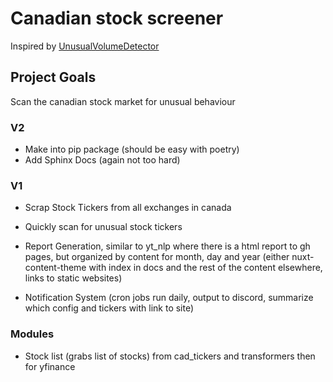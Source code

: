 # Canadian stock screener

Inspired by [UnusualVolumeDetector](https://github.com/SamPom100/UnusualVolumeDetector/blob/master/market_scanner.py)

## Project Goals
Scan the canadian stock market for unusual behaviour


### V2

* Make into pip package (should be easy with poetry)
* Add Sphinx Docs (again not too hard)

### V1

* Scrap Stock Tickers from all exchanges in canada
* Quickly scan for unusual stock tickers
* Report Generation, similar to yt_nlp where there is a html report to gh pages, but organized by content for month, day and year (either nuxt-content-theme with index in docs and the rest of the content elsewhere, links to static websites)

* Notification System (cron jobs run daily, output to discord, summarize which config and tickers with link to site)

### Modules


* Stock list (grabs list of stocks) from cad_tickers and transformers then for yfinance
